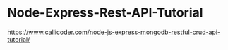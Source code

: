 # Node-Express-Rest-API-Tutorial
https://www.callicoder.com/node-js-express-mongodb-restful-crud-api-tutorial/
